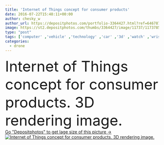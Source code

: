 ```yaml
---
title: 'Internet of Things concept for consumer products'
date: 2016-07-22T15:48:11+00:00
author: chesky_w
author_url: https://depositphotos.com/portfolio-3364427.html?ref=64678756
image: https://st2.depositphotos.com/thumbs/3364427/image/11737/117378518/api_thumb_450.jpg?forcejpeg=true
type: "post"
tags: ['computer' ,'vehicle' ,'technology' ,'car' ,'3d' ,'watch' ,'wristwatch' ,'house' ,'band' ,'home' ,'mobile' ,'phone' ,'smart' ,'wireless' ,'laptop' ,'network' ,'internet' ,'robot' ,'battery' ,'cleaner' ,'charger' ,'server' ,'android' ,'sensor' ,'laundry' ,'yacht' ,'access' ,'microwave' ,'printer' ,'Wristband' ,'smartphone' ,'washer' ,'refrigerator' ,'appliances' ,'automation' ,'drone' ,'vr' ,'EV' ,'solar panel' ,'coffee maker' ,'Washing machine' ,'coffee machine' ,'Tablet Pc' ,'3d illustration' ,'cloud computing' ,'Massage chair' ,'rice cooker' ,'smart meter' ,'Internet of Things' ,'smart lock' ]
categories: 
  - drone
---
```

<div aling="center">
            <font size="60"> Internet of Things concept for consumer products. 3D rendering image.</font>   
</div>
<div>
    <a href='https://st2.depositphotos.com/thumbs/3364427/image/11737/117378518/api_thumb_450.jpg?forcejpeg=true?ref=64678756' target=_blank > Go "Depositphotos" to get lage size of this picture ->
        <img href='https://st2.depositphotos.com/thumbs/3364427/image/11737/117378518/api_thumb_450.jpg?forcejpeg=true?ref=64678756' src='https://st2.depositphotos.com/3364427/11737/i/950/depositphotos_117378518-stock-photo-internet-of-things-concept-for.jpg?forcejpeg=true' alt='Internet of Things concept for consumer products. 3D rendering image.' >
    </a>
</div>
